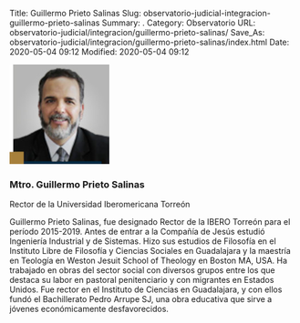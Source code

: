 Title: Guillermo Prieto Salinas
Slug: observatorio-judicial-integracion-guillermo-prieto-salinas
Summary: .
Category: Observatorio
URL: observatorio-judicial/integracion/guillermo-prieto-salinas/
Save_As: observatorio-judicial/integracion/guillermo-prieto-salinas/index.html
Date: 2020-05-04 09:12
Modified: 2020-05-04 09:12


![Guillermo Prieto Salinas](foto.jpg)

### Mtro. Guillermo Prieto Salinas

Rector de la Universidad Iberomericana Torreón

Guillermo Prieto Salinas, fue designado Rector de la IBERO Torreón para el período 2015-2019. Antes de entrar a la Compañía de Jesús estudió Ingeniería Industrial y de Sistemas. Hizo sus estudios de Filosofía en el Instituto Libre de Filosofía y Ciencias Sociales en Guadalajara y la maestría en Teología en Weston Jesuit School of Theology en Boston MA, USA. Ha trabajado en obras del sector social con diversos grupos entre los que destaca su labor en pastoral penitenciario y con migrantes en Estados Unidos. Fue rector en el Instituto de Ciencias en Guadalajara, y con ellos fundó el Bachillerato Pedro Arrupe SJ, una obra educativa que sirve a jóvenes económicamente desfavorecidos.




